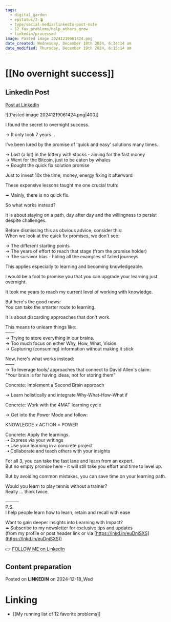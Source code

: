 ```yaml
---
tags:
  - digital_garden
  - epstatus/2-🪴
  - type/social-media/linkedIn-post-note
  - 12_fav_problems/help_others_grow
  - linkedin/processed
image: Pasted image 20241219061424.png
date_created: Wednesday, December 18th 2024, 6:34:14 am
date_modified: Thursday, December 19th 2024, 6:15:14 am
---
```

# [[No overnight success]]
## LinkedIn Post
[Post at LinkedIn](https://www.linkedin.com/posts/sebastiankamilli_i-found-the-secret-to-overnight-success-activity-7275042132820692993-5Ien?utm_source=share&utm_medium=member_desktop)

![[Pasted image 20241219061424.png|400]]

I found the secret to overnight success.  
  
→ It only took 7 years...  
  
I've been lured by the promise of 'quick and easy' solutions many times.  
  
→ Lost (a lot) in the lottery with stocks - aiming for the fast money  
→ Went for the Bitcoin, just to be eaten by whales  
→ Bought the quick fix solution promise  
  
Just to invest 10x the time, money, energy fixing it afterward  
  
These expensive lessons taught me one crucial truth:  
  
➠ Mainly, there is no quick fix.  
  
So what works instead?  
  
It is about staying on a path, day after day and the willingness to persist despite challenges.  
  
Before dismissing this as obvious advice, consider this:  
When we look at the quick fix promises, we don't see:  
  
→ The different starting points  
→ The years of effort to reach that stage (from the promise holder)  
→ The survivor bias - hiding all the examples of failed journeys  
  
This applies especially to learning and becoming knowledgeable.  
  
I would be a fool to promise you that you can upgrade your learning just overnight.  
  
It took me years to reach my current level of working with knowledge.  
  
But here's the good news:  
You can take the smarter route to learning.  
  
It is about discarding approaches that don't work.  
  
This means to unlearn things like:  
——  
→ Trying to store everything in our brains.  
→ Too much focus on either Why, How, What, Vision  
→ Capturing (consuming) information without making it stick  
  
Now, here's what works instead:  
——  
→ To leverage tools/ approaches that connect to David Allen's claim:  
"Your brain is for having ideas, not for storing them"  
  
Concrete: Implement a Second Brain approach  

→ Learn holistically and integrate Why-What-How-What if  
  
Concrete: Work with the 4MAT learning cycle  

→ Get into the Power Mode and follow:  
  
KNOWLEGDE x ACTION = POWER  
  
Concrete: Apply the learnings.  
⇢ Express via your writings  
⇢ Use your learning in a concrete project  
⇢ Collaborate and teach others with your insights  

For all 3, you can take the fast lane and learn from an expert.  
But no empty promise here - it will still take you effort and time to level up.  
  
But by avoiding common mistakes, you can save time on your learning path.  
  
Would you learn to play tennis without a trainer?  
Really ... think twice.  

———  
P.S.  
I help people learn how to learn, retain and recall with ease  
  
Want to gain deeper insights into Learning with Impact?  
➠ Subscribe to my newsletter for exclusive tips and updates  
(from my profile or post header link or via [https://lnkd.in/euDnjSXS](https://lnkd.in/euDnjSXS))

👉 [FOLLOW ME on LinkedIn](https://www.linkedin.com/comm/mynetwork/discovery-see-all?usecase=PEOPLE_FOLLOWS&followMember=sebastiankamilli)

## Content preparation

Posted on **LINKEDIN** on 2024-12-18_Wed
# Linking
+ [[My running list of 12 favorite problems]]